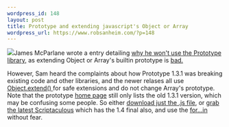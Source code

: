 ```yaml
--- 
wordpress_id: 148
layout: post
title: Prototype and extending javascript's Object or Array
wordpress_url: https://www.robsanheim.com/?p=148
---
```

<img class="right" src="https://prototype.conio.net/images/prototype.png"/>James McParlane wrote a entry detailing <a href="https://blog.metawrap.com/blog/WhyIDontUseThePrototypejsJavaScriptLibrary.aspx">why he won't use the Prototype library,</a> as extending Object or Array's builtin prototype is <a href="https://erik.eae.net/archives/2005/06/06/22.13.54/">bad.</a>  

However, Sam heard the complaints about how Prototype 1.3.1 was breaking existing code and other libraries, and the newer relases all use <a href="https://dev.conio.net/repos/prototype/src/base.js">Object.extend() </a>for safe extensions and do not change Array's prototype.  Note that the prototype <a href="https://prototype.conio.net/">home page</a> still only lists the old 1.3.1 version, which may be confusing some people.  So either <a href="https://dev.conio.net/repos/prototype/dist/prototype.js">download just the .js file</a>, or <a href="https://script.aculo.us/downloads">grab the latest Scriptaculous</a> which has the 1.4 final also, and use the <a href="https://developer.mozilla.org/en/docs/Core_JavaScript_1.5_Guide:Object_Manipulation_Statements">for...in</a> without fear.

